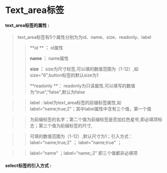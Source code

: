 # Text\_area**标签**

#### text\_area**标签的属性 :**

> text\_area标签有5个属性分别为为id、name、size、readonly、label
>
> > **id ** **：** id属性
> >
> > **name ：** name属性
> >
> > **size ：** size为尺寸标签,可以填的数值范围为（1-12）,如size="6",button标签的默认size为1
> >
> > **readonly **： readonly为只读属性,可以填写的数值为"true","false",默认为false

> > label : label为text\_area标签的前缀标签属性,如label="name;true;2"；其中label属性中含有三个值，第一个值

> > 为前缀标签的名字；第二个值为前缀标签是否加红色星号,即必填项标志；第三个值为前缀标签的尺寸,

> > 可填的数值范围为（1-12）,默认尺寸为1；引入方式：label="name;true;2" ； label="name;true" ；

> > label="name" ；label="name;;2" 即三个值都非必填项

#### select标签的引入方式 :



